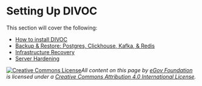 # Setting Up DIVOC

This section will cover the following:

* [How to install DIVOC](how-to-install-divoc.md)
* [Backup & Restore: Postgres, Clickhouse, Kafka, & Redis](backup-and-restore-postgres-clickhouse-kafka-and-redis.md)
* [Infrastructure Recovery](infrastructure-recovery.md)
* [Server Hardening](server-hardening.md)



[![Creative Commons License](https://i.creativecommons.org/l/by/4.0/80x15.png)](http://creativecommons.org/licenses/by/4.0/)_All content on this page by_ [_eGov Foundation_](https://egov.org.in/) _is licensed under a_ [_Creative Commons Attribution 4.0 International License_](http://creativecommons.org/licenses/by/4.0/)_._
